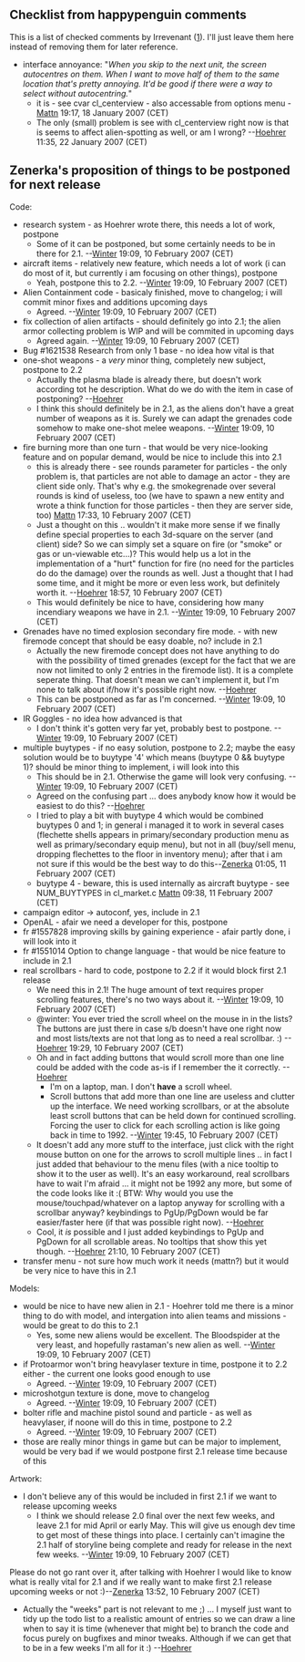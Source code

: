 ## Checklist from happypenguin comments

This is a list of checked comments by Irrevenant
([1](http://happypenguin.org/show?UFO%3A%20Alien%20Invasion)). I'll just
leave them here instead of removing them for later reference.

- interface annoyance: "*When you skip to the next unit, the screen
  autocentres on them. When I want to move half of them to the same
  location that's pretty annoying. It'd be good if there were a way to
  select without autocentring.*"
  - it is - see cvar cl_centerview - also accessable from options menu -
    [Mattn](User:Mattn "wikilink") 19:17, 18 January 2007 (CET)
  - The only (small) problem is see with cl_centerview right now is that
    is seems to affect alien-spotting as well, or am I wrong?
    --[Hoehrer](User:Hoehrer "wikilink") 11:35, 22 January 2007 (CET)

## Zenerka's proposition of things to be postponed for next release

Code:

- research system - as Hoehrer wrote there, this needs a lot of work,
  postpone
  - Some of it can be postponed, but some certainly needs to be in there
    for 2.1. --[Winter](User:Winter "wikilink") 19:09, 10 February 2007
    (CET)
- aircraft items - relatively new feature, which needs a lot of work (i
  can do most of it, but currently i am focusing on other things),
  postpone
  - Yeah, postpone this to 2.2. --[Winter](User:Winter "wikilink")
    19:09, 10 February 2007 (CET)
- Alien Containment code - basicaly finished, move to changelog; i will
  commit minor fixes and additions upcoming days
  - Agreed. --[Winter](User:Winter "wikilink") 19:09, 10 February 2007
    (CET)
- fix collection of alien artifacts - should definitely go into 2.1; the
  alien armor collecting problem is WIP and will be commited in upcoming
  days
  - Agreed again. --[Winter](User:Winter "wikilink") 19:09, 10 February
    2007 (CET)
- Bug \#1621538 Research from only 1 base - no idea how vital is that
- one-shot weapons - a _very_ minor thing, completely new subject,
  postpone to 2.2
  - Actually the plasma blade is already there, but doesn't work
    according tot he description. What do we do with the item in case of
    postponing? --[Hoehrer](User:Hoehrer "wikilink")
  - I think this should definitely be in 2.1, as the aliens don't have a
    great number of weapons as it is. Surely we can adapt the grenades
    code somehow to make one-shot melee weapons.
    --[Winter](User:Winter "wikilink") 19:09, 10 February 2007 (CET)
- fire burning more than one turn - that would be very nice-looking
  feature and on popular demand, would be nice to include this into 2.1
  - this is already there - see rounds parameter for particles - the
    only problem is, that particles are not able to damage an actor -
    they are client side only. That's why e.g. the smokegrenade over
    several rounds is kind of useless, too (we have to spawn a new
    entity and wrote a think function for those particles - then they
    are server side, too) [Mattn](User:Mattn "wikilink") 17:33, 10
    February 2007 (CET)
  - Just a thought on this .. wouldn't it make more sense if we finally
    define special properties to each 3d-square on the server (and
    client) side? So we can simply set a square on fire (or "smoke" or
    gas or un-viewable etc...)? This would help us a lot in the
    implementation of a "hurt" function for fire (no need for the
    particles do do the damage) over the rounds as well. Just a thought
    that I had some time, and it might be more or even less work, but
    definitely worth it. --[Hoehrer](User:Hoehrer "wikilink") 18:57, 10
    February 2007 (CET)
  - This would definitely be nice to have, considering how many
    incendiary weapons we have in 2.1.
    --[Winter](User:Winter "wikilink") 19:09, 10 February 2007 (CET)
- Grenades have no timed explosion secondary fire mode. - with new
  firemode concept that should be easy doable, no? include in 2.1
  - Actually the new firemode concept does not have anything to do with
    the possibility of timed grenades (except for the fact that we are
    now not limited to only 2 entries in the firemode list). It is a
    complete seperate thing. That doesn't mean we can't implement it,
    but I'm none to talk about if/how it's possible right now.
    --[Hoehrer](User:Hoehrer "wikilink")
  - This can be postponed as far as I'm concerned.
    --[Winter](User:Winter "wikilink") 19:09, 10 February 2007 (CET)
- IR Goggles - no idea how advanced is that
  - I don't think it's gotten very far yet, probably best to postpone.
    --[Winter](User:Winter "wikilink") 19:09, 10 February 2007 (CET)
- multiple buytypes - if no easy solution, postpone to 2.2; maybe the
  easy solution would be to buytype '4' which means (buytype 0 &&
  buytype 1)? should be minor thing to implement, i will look into this
  - This should be in 2.1. Otherwise the game will look very confusing.
    --[Winter](User:Winter "wikilink") 19:09, 10 February 2007 (CET)
  - Agreed on the confusing part ... does anybody know how it would be
    easiest to do this? --[Hoehrer](User:Hoehrer "wikilink")
  - I tried to play a bit with buytype 4 which would be combined
    buytypes 0 and 1; in general i managed it to work in several cases
    (flechette shells appears in primary/secondary production menu as
    well as primary/secondary equip menu), but not in all (buy/sell
    menu, dropping flechettes to the floor in inventory menu); after
    that i am not sure if this would be the best way to do
    this--[Zenerka](User:Zenerka "wikilink") 01:05, 11 February 2007
    (CET)
  - buytype 4 - beware, this is used internally as aircraft buytype -
    see NUM_BUYTYPES in cl_market.c [Mattn](User:Mattn "wikilink")
    09:38, 11 February 2007 (CET)
- campaign editor -\> autoconf, yes, include in 2.1
- OpenAL - afair we need a developer for this, postpone
- fr \#1557828 improving skills by gaining experience - afair partly
  done, i will look into it
- fr \#1551014 Option to change language - that would be nice feature to
  include in 2.1
- real scrollbars - hard to code, postpone to 2.2 if it would block
  first 2.1 release
  - We need this in 2.1! The huge amount of text requires proper
    scrolling features, there's no two ways about it.
    --[Winter](User:Winter "wikilink") 19:09, 10 February 2007 (CET)
  - @winter: You ever tried the scroll wheel on the mouse in in the
    lists? The buttons are just there in case s/b doesn't have one right
    now and most lists/texts are not that long as to need a real
    scrollbar. :) --[Hoehrer](User:Hoehrer "wikilink") 19:29, 10
    February 2007 (CET)
  - Oh and in fact adding buttons that would scroll more than one line
    could be added with the code as-is if I remember the it correctly.
    --[Hoehrer](User:Hoehrer "wikilink")
    - I'm on a laptop, man. I don't **have** a scroll wheel.
    - Scroll buttons that add more than one line are useless and clutter
      up the interface. We need working scrollbars, or at the absolute
      least scroll buttons that can be held down for continued
      scrolling. Forcing the user to click for each scrolling action is
      like going back in time to 1992.
      --[Winter](User:Winter "wikilink") 19:45, 10 February 2007 (CET)
  - It doesn't add any more stuff to the interface, just click with the
    right mouse button on one for the arrows to scroll multiple lines ..
    in fact I just added that behaviour to the menu files (with a nice
    tooltip to show it to the user as well). It's an easy workaround,
    real scrollbars have to wait I'm afraid ... it might not be 1992 any
    more, but some of the code looks like it :( BTW: Why would you use
    the mouse/touchpad/whatever on a laptop anyway for scrolling with a
    scrollbar anyway? keybindings to PgUp/PgDown would be far
    easier/faster here (if that was possible right now).
    --[Hoehrer](User:Hoehrer "wikilink")
  - Cool, it *is* possible and I just added keybindings to PgUp and
    PgDown for all scrollable areas. No tooltips that show this yet
    though. --[Hoehrer](User:Hoehrer "wikilink") 21:10, 10 February 2007
    (CET)
- transfer menu - not sure how much work it needs (mattn?) but it would
  be very nice to have this in 2.1

Models:

- would be nice to have new alien in 2.1 - Hoehrer told me there is a
  minor thing to do with model, and intergation into alien teams and
  missions - would be great to do this to 2.1
  - Yes, some new aliens would be excellent. The Bloodspider at the very
    least, and hopefully rastaman's new alien as well.
    --[Winter](User:Winter "wikilink") 19:09, 10 February 2007 (CET)
- if Protoarmor won't bring heavylaser texture in time, postpone it to
  2.2 either - the current one looks good enough to use
  - Agreed. --[Winter](User:Winter "wikilink") 19:09, 10 February 2007
    (CET)
- microshotgun texture is done, move to changelog
  - Agreed. --[Winter](User:Winter "wikilink") 19:09, 10 February 2007
    (CET)
- bolter rifle and machine pistol sound and particle - as well as
  heavylaser, if noone will do this in time, postpone to 2.2
  - Agreed. --[Winter](User:Winter "wikilink") 19:09, 10 February 2007
    (CET)
- those are really minor things in game but can be major to implement,
  would be very bad if we would postpone first 2.1 release time because
  of this

Artwork:

- I don't believe any of this would be included in first 2.1 if we want
  to release upcoming weeks
  - I think we should release 2.0 final over the next few weeks, and
    leave 2.1 for mid April or early May. This will give us enough dev
    time to get most of these things into place. I certainly can't
    imagine the 2.1 half of storyline being complete and ready for
    release in the next few weeks. --[Winter](User:Winter "wikilink")
    19:09, 10 February 2007 (CET)

Please do not go rant over it, after talking with Hoehrer I would like
to know what is really vital for 2.1 and if we really want to make first
2.1 release upcoming weeks or not :)--[Zenerka](User:Zenerka "wikilink")
13:52, 10 February 2007 (CET)

- Actually the "weeks" part is not relevant to me ;) ... I myself just
  want to tidy up the todo list to a realistic amount of entries so we
  can draw a line when to say it is time (whenever that might be) to
  branch the code and focus purely on bugfixes and minor tweaks.
  Although if we can get that to be in a few weeks I'm all for it :)
  --[Hoehrer](User:Hoehrer "wikilink")